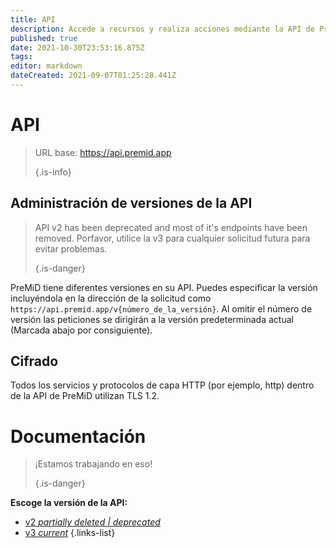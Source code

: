 ```yaml
---
title: API
description: Accede a recursos y realiza acciones mediante la API de PreMiD
published: true
date: 2021-10-30T23:53:16.875Z
tags:
editor: markdown
dateCreated: 2021-09-07T01:25:28.441Z
---
```


# API

> URL base: https://api.premid.app 
> 
> {.is-info}

## Administración de versiones de la API
> API v2 has been deprecated and most of it's endpoints have been removed. Porfavor, utilice la v3 para cualquier solicitud futura para evitar problemas. 
> 
> {.is-danger}

PreMiD tiene diferentes versiones en su API. Puedes especificar la versión incluyéndola en la dirección de la solicitud como `https://api.premid.app/v{número_de_la_versión}`. Al omitir el número de versión las peticiones se dirigirán a la versión predeterminada actual (Marcada abajo por consiguiente).

## Cifrado

Todos los servicios y protocolos de capa HTTP (por ejemplo, http) dentro de la API de PreMiD utilizan TLS 1.2.

# Documentación
> ¡Estamos trabajando en eso! 
> 
> {.is-danger}

**Escoge la versión de la API:**
- [v2 *partially deleted | deprecated*](/dev/api/v2)
- [v3 *current*](/dev/api/v3)
{.links-list}